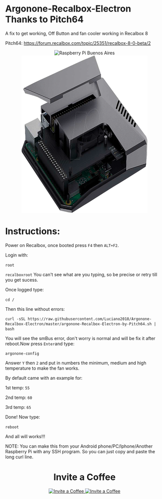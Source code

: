 # Argonone-Recalbox-Electron Thanks to Pitch64
A fix to get working, Off Button and fan cooler working in Recalbox 8

Pitch64: https://forum.recalbox.com/topic/25351/recalbox-8-0-beta/2

</p>
<p align="center">
<img src="https://raw.githubusercontent.com/Luciano2018/RetroPieBios/master/logov3.png" alt="Raspberry Pi Buenos Aires" width="400" height="500"><img src="https://github.com/Luciano2018/Argonone-Recalbox-Electron/blob/main/logocase.png" alt="Raspberry Pi Buenos Aires" width="400" height="500">
</p>

# Instructions:

Power on Recalbox, once booted press `F4` then `ALT+F2`.

Login with:

`root`

`recalboxroot` You can't see what are you typing, so be precise or retry till you get sucess.

Once logged type:

`cd /`

Then this line without errors:

```
curl -sSL https://raw.githubusercontent.com/Luciano2018/Argonone-Recalbox-Electron/master/argonone-Recalbox-Electron-by-Pitch64.sh | bash
```

You will see the smBus error, don't worry is normal and will be fix it after reboot.Now press `Enter`and type:

```
argonone-config
```

Answer `Y` then `2` and put in numbers the minimum, medium and high temperature to make the fan works.

By default came with an example for:

1st temp: `55`

2nd temp: `60`

3rd temp: `65`

Done! Now type:

`reboot`

And all will works!!!

NOTE: You can make this from your Android phone/PC/Iphone/Another Raspberry Pi with any SSH program. So you can just copy and paste the long curl line.

<h1 align="center"> Invite a Coffee</h1>
<p align="center">
<a href="https://www.paypal.com/paypalme/RaspberryPiBsAs">
<img src="https://raw.githubusercontent.com/Luciano2018/MiPiTV/master/Paypal_2014_logo.png" alt="Invite a Coffee" width="40" height="50">
</a>
<a href="https://link.mercadopago.com.ar/raspberrypibsas">
<img src="https://raw.githubusercontent.com/Luciano2018/MiPiTV/master/MercadoPago.png" alt="Invite a Coffee" width="40" height="50">
</a>
</p>
